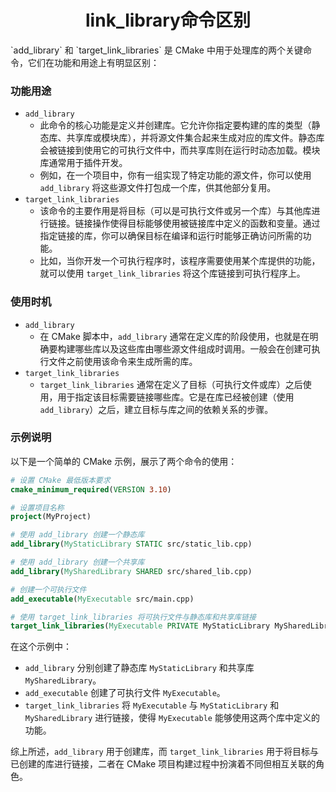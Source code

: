 <h1 align="center">link_library命令区别</h1>
`add_library` 和 `target_link_libraries` 是 CMake 中用于处理库的两个关键命令，它们在功能和用途上有明显区别：



### 功能用途

- `add_library`
  - 此命令的核心功能是定义并创建库。它允许你指定要构建的库的类型（静态库、共享库或模块库），并将源文件集合起来生成对应的库文件。静态库会被链接到使用它的可执行文件中，而共享库则在运行时动态加载。模块库通常用于插件开发。
  - 例如，在一个项目中，你有一组实现了特定功能的源文件，你可以使用 `add_library` 将这些源文件打包成一个库，供其他部分复用。
- `target_link_libraries`
  - 该命令的主要作用是将目标（可以是可执行文件或另一个库）与其他库进行链接。链接操作使得目标能够使用被链接库中定义的函数和变量。通过指定链接的库，你可以确保目标在编译和运行时能够正确访问所需的功能。
  - 比如，当你开发一个可执行程序时，该程序需要使用某个库提供的功能，就可以使用 `target_link_libraries` 将这个库链接到可执行程序上。

### 使用时机

- `add_library`
  - 在 CMake 脚本中，`add_library` 通常在定义库的阶段使用，也就是在明确要构建哪些库以及这些库由哪些源文件组成时调用。一般会在创建可执行文件之前使用该命令来生成所需的库。
- `target_link_libraries`
  - `target_link_libraries` 通常在定义了目标（可执行文件或库）之后使用，用于指定该目标需要链接哪些库。它是在库已经被创建（使用 `add_library`）之后，建立目标与库之间的依赖关系的步骤。

### 示例说明

以下是一个简单的 CMake 示例，展示了两个命令的使用：

```cmake
# 设置 CMake 最低版本要求
cmake_minimum_required(VERSION 3.10)

# 设置项目名称
project(MyProject)

# 使用 add_library 创建一个静态库
add_library(MyStaticLibrary STATIC src/static_lib.cpp)

# 使用 add_library 创建一个共享库
add_library(MySharedLibrary SHARED src/shared_lib.cpp)

# 创建一个可执行文件
add_executable(MyExecutable src/main.cpp)

# 使用 target_link_libraries 将可执行文件与静态库和共享库链接
target_link_libraries(MyExecutable PRIVATE MyStaticLibrary MySharedLibrary)
```



在这个示例中：



- `add_library` 分别创建了静态库 `MyStaticLibrary` 和共享库 `MySharedLibrary`。
- `add_executable` 创建了可执行文件 `MyExecutable`。
- `target_link_libraries` 将 `MyExecutable` 与 `MyStaticLibrary` 和 `MySharedLibrary` 进行链接，使得 `MyExecutable` 能够使用这两个库中定义的功能。



综上所述，`add_library` 用于创建库，而 `target_link_libraries` 用于将目标与已创建的库进行链接，二者在 CMake 项目构建过程中扮演着不同但相互关联的角色。